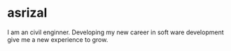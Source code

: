 # asrizal
I am an civil enginner. Developing my new career in soft ware development give me a new experience to grow.
